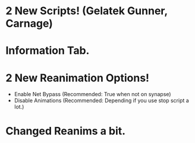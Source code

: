 # 2 New Scripts! (Gelatek Gunner, Carnage)
# Information Tab.
# 2 New Reanimation Options!
- Enable Net Bypass (Recommended: True when not on synapse)
- Disable Animations (Recommended: Depending if you use stop script a lot.)
# Changed Reanims a bit.
